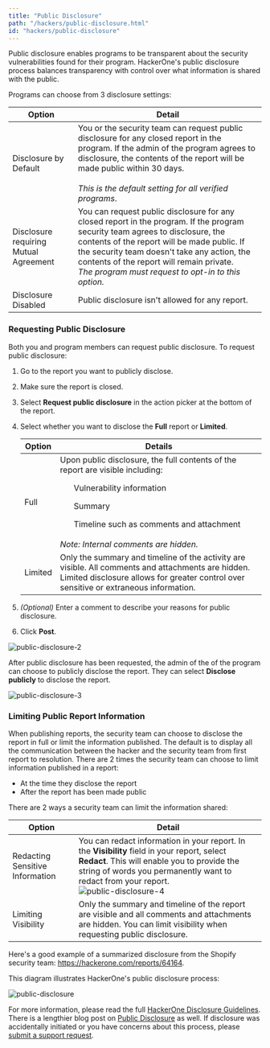 ```yaml
---
title: "Public Disclosure"
path: "/hackers/public-disclosure.html"
id: "hackers/public-disclosure"
---
```


Public disclosure enables programs to be transparent about the security vulnerabilities found for their program. HackerOne's public disclosure process balances transparency with control over what information is shared with the public.  

Programs can choose from 3 disclosure settings:

Option | Detail
------ | -------
Disclosure by Default | You or the security team can request public disclosure for any closed report in the program. If the admin of the program agrees to disclosure, the contents of the report will be made public within 30 days.<br> <br>*This is the default setting for all verified programs*.
Disclosure requiring Mutual Agreement | You can request public disclosure for any closed report in the program. If the program security team agrees to disclosure, the contents of the report will be made public. If the security team doesn't take any action, the contents of the report will remain private. <br>*The program must request to opt-in to this option.*
Disclosure Disabled | Public disclosure isn't allowed for any report.

### Requesting Public Disclosure
Both you and program members can request public disclosure. To request public disclosure:
1) Go to the report you want to publicly disclose.
2) Make sure the report is closed.
3) Select **Request public disclosure** in the action picker at the bottom of the report.
4) Select whether you want to disclose the **Full** report or **Limited**.

   Option | Details
   ------ | -------
   Full | Upon public disclosure, the full contents of the report are visible including:<ul>Vulnerability information</ul><ul>Summary</ul><ul>Timeline such as comments and attachment</ul><br>*Note: Internal comments are hidden.*  
   Limited | Only the summary and timeline of the activity are visible. All comments and attachments are hidden. Limited disclosure allows for greater control over sensitive or extraneous information.

5) *(Optional)* Enter a comment to describe your reasons for public disclosure.
6) Click **Post**.    

![public-disclosure-2](https://github.com/Hacker0x01/docs.hackerone.com/blob/master/docs/programs/images/public-disclosure-2.png?raw=true)

After public disclosure has been requested, the admin of the of the program can choose to publicly disclose the report. They can select **Disclose publicly** to disclose the report.

![public-disclosure-3](https://github.com/Hacker0x01/docs.hackerone.com/blob/master/docs/programs/images/public-disclosure-3.png?raw=true)

### Limiting Public Report Information

When publishing reports, the security team can choose to disclose the report in full or limit the information published. The default is to display all the communication between the hacker and the security team from first report to resolution. There are 2 times the security team can choose to limit information published in a report:
* At the time they disclose the report
* After the report has been made public

There are 2 ways a security team can limit the information shared:

Option | Detail
------ | -------
Redacting Sensitive Information | You can redact information in your report. In the **Visibility** field in your report, select **Redact**. This will enable you to provide the string of words you permanently want to redact from your report. <br>![public-disclosure-4](https://github.com/Hacker0x01/docs.hackerone.com/blob/master/docs/programs/images/public-discloure-4.png?raw=true)
Limiting Visibility | Only the summary and timeline of the report are visible and all comments and attachments are hidden. You can limit visibility when requesting public disclosure.

Here's a good example of a summarized disclosure from the Shopify security team: https://hackerone.com/reports/64164.

This diagram illustrates HackerOne's public disclosure process:

![public-disclosure](https://github.com/Hacker0x01/docs.hackerone.com/blob/master/docs/programs/images/public-disclosure.png?raw=true)

For more information, please read the full [HackerOne Disclosure Guidelines](https://hackerone.com/disclosure-guidelines).  There is a lengthier blog post on [Public Disclosure](https://hackerone.com/blog/public-disclosure-on-hackerone?utm_source=h1&utm_medium=help&utm_campaign=hdpdw) as well.  If disclosure was accidentally initiated or you have concerns about this process, please [submit a support request](https://support.hackerone.com/hc/en-us/requests/new).
